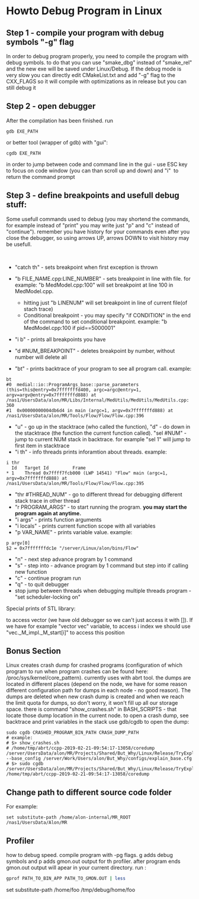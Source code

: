 # Howto Debug Program in Linux

## Step 1 - compile your program with debug symbols "-g" flag
In order to debug program properly, you need to compile the program with debug symbols.
to do that you can use "smake_dbg" instead of "smake_rel" and the new exe will be saved under Linux/Debug.
If the debug mode is very slow you can directly edit CMakeList.txt and add "-g" flag to the CXX_FLAGS so it will compile with optimizations as in release but you can still debug it

## Step 2 - open debugger 
After the compilation has been finished. run

```
gdb EXE_PATH
```

or better tool (wrapper of gdb) with "gui":

```
cgdb EXE_PATH
```

in order to jump between code and command line in the gui - use ESC key to focus on code window (you can than scroll up and down) and "i"  to return the command prompt

## Step 3 - define breakpoints and usefull debug stuff:
Some usefull commands used to debug (you may shortend the commands, for example instead of "print" you may write just "p" and "c" instead of "continue").
remember you have history for your commands even after you close the debugger, so using arrows UP, arrows DOWN to visit history may be usefull.

 
- "catch th" - sets breakpoint when first exception is thrown
- "b FILE_NAME.cpp:LINE_NUMBER" - sets breakpoint in line with file. for example: "b MedModel.cpp:100" will set breakpoint at line 100 in MedModel.cpp.
  - hitting just "b LINENUM" will set breakpoint in line of current file(of stach trace)
  - Conditional breakpoint - you may specify "if CONDITION" in the end of the command to set conditional breakpoint. example: "b MedModel.cpp:100 if pid==5000001"
- "i b" - prints all breakpoints you have
- "d #NUM_BREAKPOINT" - deletes breakpoint by number, without number will delete all

- "bt" - prints backtrace of your program to see all program call. example:
```
bt
#0  medial::io::ProgramArgs_base::parse_parameters (this=this@entry=0x7fffffffd400, argc=argc@entry=1, argv=argv@entry=0x7fffffffd888) at /nas1/UsersData/alon/MR/Libs/Internal/MedUtils/MedUtils/MedUtils.cpp:
360
#1  0x00000000004db6d4 in main (argc=1, argv=0x7fffffffd888) at /nas1/UsersData/alon/MR/Tools/Flow/Flow/Flow.cpp:396
```
- "u" - go up in the stacktrace (who called the function), "d" - do down in the stacktrace (the function the current function called). "sel #NUM" - jump to current NUM stack in backtrace. for example "sel 1" will jump to first item in stacktrace
- "i th" - info threads prints inforamtion about threads. example:
```
i thr
  Id   Target Id         Frame
* 1    Thread 0x7ffff7fcb000 (LWP 14541) "Flow" main (argc=1, argv=0x7fffffffd888) at /nas1/UsersData/alon/MR/Tools/Flow/Flow/Flow.cpp:395
```
- "thr #THREAD_NUM" - go to different thread for debugging different stack trace in other thread
- "r PROGRAM_ARGS" - to start running the program. **you may start the program again at anytime.**
- "i args" - prints function arguments
- "i locals" - prints current function scope with all variables
- "p VAR_NAME" - prints variable value. example:
```
p argv[0]
$2 = 0x7fffffffdc1e "/server/Linux/alon/bins/Flow"
```
- "n" - next step advance program by 1 command
- "s" - step into - advance program by 1 command but step into if calling new function
- "c" - continue program run
- "q" - to quit debugger
- stop jump between threads when debugging multiple threads program - "set scheduler-locking on"

Special prints of STL library:

to access vector (we have old debugger so we can't just access it with []). If we have for example "vector<T> vec" variable, to access i index we should use "vec._M_impl._M_start[i]" to access this position

## Bonus Section

Linux creates crash dump for crashed programs (configuration of which program to run when program crashes can be found here: /proc/sys/kernel/core_pattern). currently uses with abrt tool.
the dumps are located in different places (depend on the node, we have for some reason different configuration path for dumps in each node - no good reason).
The dumps are deleted when new crash dump is created and when we reach the limit quota for dumps, so don't worry, it won't fill up all our storage space.
there is command "show_crashes.sh" in BASH_SCRIPTS - that locate those dump location in the current node.
to open a crash dump, see backtrace and print variables in the stack use gdb/cgdb to open the dump:

```
sudo cgdb CRASHED_PROGRAM_BIN_PATH CRASH_DUMP_PATH
# example:
# $> show_crashes.sh
# /home/tmp/abrt/ccpp-2019-02-21-09:54:17-13058/coredump  /server/UsersData/alon/MR/Projects/Shared/But_Why/Linux/Release/TryExplain --base_config /server/Work/Users/alon/But_Why/configs/explain_base.cfg
# $> sudo cgdb /server/UsersData/alon/MR/Projects/Shared/But_Why/Linux/Release/TryExplain /home/tmp/abrt/ccpp-2019-02-21-09:54:17-13058/coredump
```

## Change path to different source code folder
For example:
```
set substitute-path /home/alon-internal/MR_ROOT /nas1/UsersData/Alon/MR
```

## Profiler
how to debug speed.
compile program with -pg flags. g adds debug symbols and p adds gmon.out output for th profiler.
after program ends gmon.out output will apear in your current directory.
run :
```bash
gprof PATH_TO_BIN_APP PATH_TO_GMON.OUT | less
```

set substitute-path /home/foo /tmp/debug/home/foo 

